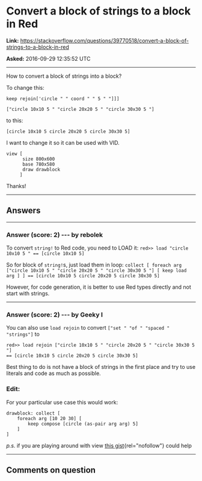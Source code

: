 # Convert a block of strings to a block in Red

**Link:**
<https://stackoverflow.com/questions/39770518/convert-a-block-of-strings-to-a-block-in-red>

**Asked:** 2016-09-29 12:35:52 UTC

------------------------------------------------------------------------

How to convert a block of strings into a block?

To change this:

    keep rejoin['circle " " coord " " 5 " "]]]

    ["circle 10x10 5 " "circle 20x20 5 " "circle 30x30 5 "]

to this:

    [circle 10x10 5 circle 20x20 5 circle 30x30 5]

I want to change it so it can be used with VID.

    view [
          size 800x600
          base 780x580
          draw drawblock
         ]

Thanks!

------------------------------------------------------------------------

## Answers

------------------------------------------------------------------------

### Answer (score: 2) --- by rebolek

To convert `string!` to Red code, you need to LOAD it:
` red>> load "circle 10x10 5 " == [circle 10x10 5] `

So for block of `string!`s, just load them in loop:
` collect [ foreach arg ["circle 10x10 5 " "circle 20x20 5 " "circle 30x30 5 "] [ keep load arg ] ] == [circle 10x10 5 circle 20x20 5 circle 30x30 5] `

However, for code generation, it is better to use Red types directly and
not start with strings.

------------------------------------------------------------------------

### Answer (score: 2) --- by Geeky I

You can also use `load rejoin` to convert
`["set " "of " "spaced " "strings"]` to

    red>> load rejoin ["circle 10x10 5 " "circle 20x20 5 " "circle 30x30 5 "]
    == [circle 10x10 5 circle 20x20 5 circle 30x30 5]

Best thing to do is not have a block of strings in the first place and
try to use literals and code as much as possible.

### Edit:

For your particular use case this would work:

    drawblock: collect [
        foreach arg [10 20 30] [
            keep compose [circle (as-pair arg arg) 5]
        ]
    ]

*p.s.* if you are playing around with view [this
gist](https://gist.github.com/DideC/85d60c99f97f2e4972a6f7b09a1fe630){rel="nofollow"}
could help

------------------------------------------------------------------------

## Comments on question

